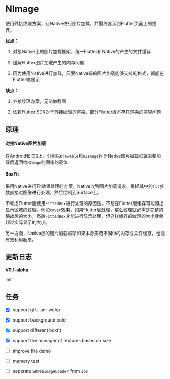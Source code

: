 # NImage

使用外接纹理方案，让Native进行图片加载，并最终显示到Flutter页面上的插件。

**优点：** 

1. 对接Native上的图片加载框架，统一Flutter和Native的产生的文件缓存

2. 缓解Flutter图片加载产生的内存问题

3. 因为使用Native进行加载，只要Native端的图片加载能够支持的格式，都能在Flutter端显示

**缺点：**

1. 外接纹理方案，无法做截图

2. 依赖Flutter SDK对于外接纹理的渲染，部分Flutter版本存在渲染的兼容问题

## 原理

#### 对接Native图片加载

在Android和iOS上，分别以`Drawable`和`UIImage`作为Native图片加载框架需要加载后返回给`NImage`的图像的载体

#### BoxFit

采用Native进行Fit效果处理的方案，Native收到图片加载请求，根据其中的`fit`参数直接对图像进行处理，然后绘制到Surface上。

不考虑Flutter层使用`FittedBox`进行处理的原因是，不想在Flutter层缓存可能超出显示区域的纹理，例如`cover`效果，如果Flutter层处理，那么纹理就必需是完整的缩放后的大小，然后`FittedBox`才能进行显示处理，但这样缓存的纹理的大小就会超过实际显示的大小。

另一方面，Native层的图片加载框架如果本身支持不同fit的内存或文件缓存，也能有效利用起来。

## 更新日志

**V0.1-alpha**

init

## 任务

- [x] support gif、ani-webp

- [x] support background color

- [x] support different boxfit

- [x] support the manager of textures based on size

- [ ] improve the demo

- [ ] memory test

- [ ] seperate `SDWebImageLoader` from `ios`
